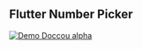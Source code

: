 ## Flutter Number Picker

[![Demo Doccou alpha](https://j.gifs.com/x6jvKr.gif)](https://youtu.be/IeFuuCtywu4)

